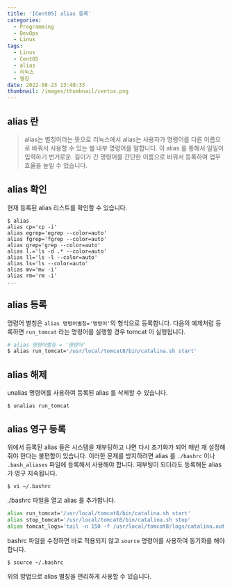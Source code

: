 ```yaml
---
title: '[CentOS] alias 등록'
categories:
  - Programming
  - DevOps
  - Linux
tags:
  - Linux
  - CentOS
  - alias
  - 리눅스
  - 별칭
date: 2022-08-23 13:40:33
thumbnail: /images/thumbnail/centos.png
---
```


## alias 란

> alias는 별칭이라는 뜻으로 리눅스에서 alias는 사용자가 명령어를 다른 이름으로 바꿔서 사용할 수 있는 쉘 내부 명령어를 말합니다. 이 alias 를 통해서 일일이 입력하기 번거로운. 길이가 긴 명령어를 간단한 이름으로 바꿔서 등록하여 업무 효율을 높일 수 있습니다.

## alias 확인

현재 등록된 alias 리스트를 확인할 수 있습니다.

```shell
$ alias
alias cp='cp -i'
alias egrep='egrep --color=auto'
alias fgrep='fgrep --color=auto'
alias grep='grep --color=auto'
alias l.='ls -d .* --color=auto'
alias ll='ls -l --color=auto'
alias ls='ls --color=auto'
alias mv='mv -i'
alias rm='rm -i'
...
```

## alias 등록

명령어 별칭은 `alias 명령어별칭='명령어'`의 형식으로 등록합니다. 다음의 예제처럼 등록하면 `run_tomcat` 라는 명령어를 실행할 경우 tomcat 이 실행됩니다.

```bash
# alias 명령어별칭 = '명령어'
$ alias run_tomcat='/usr/local/tomcat8/bin/catalina.sh start'
```

## alias 해제

unalias 명령어를 사용하여 등록된 alias 를 삭제할 수 있습니다.

```shell
$ unalias run_tomcat
```

## alias 영구 등록

위에서 등록된 alias 들은 시스템을 재부팅하고 나면 다시 초기화가 되어 매번 재 설정해줘야 한다는 불편함이 있습니다. 이러한 문제를 방지하려면 alias 를 `./bashrc` 이나 `.bash_aliases` 파일에 등록해서 사용해야 합니다. 재부팅이 되더라도 등록해둔 alias 가 영구 지속됩니다.

```shell
$ vi ~/.bashrc
```

./bashrc 파일을 열고 alias 를 추가합니다.

```sh
alias run_tomcat='/usr/local/tomcat8/bin/catalina.sh start'
alias stop_tomcat='/usr/local/tomcat8/bin/catalina.sh stop'
alias tomcat_logs='tail -n 150 -f /usr/local/tomcat8/logs/catalina.out'
```

bashrc 파일을 수정하면 바로 적용되지 않고 `source` 명령어를 사용하여 동기화를 해야합니다.

```shell
$ source ~/.bashrc
```

위의 방법으로 alias 별칭을 편리하게 사용할 수 있습니다.
